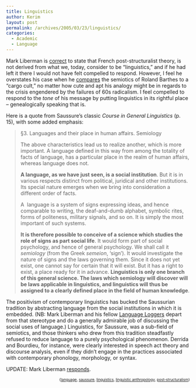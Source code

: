 ```yaml
---
title: Linguistics
author: Kerim
layout: post
permalink: /archives/2005/03/23/linguistics/
categories:
  - Academic
  - Language
---
```

Mark Liberman is <a href="http://itre.cis.upenn.edu/%7Emyl/languagelog/archives/001978.html" onclick="_gaq.push(['_trackEvent', 'outbound-article', 'http://itre.cis.upenn.edu/%7Emyl/languagelog/archives/001978.html', 'correct']);" >correct</a> to state that French post-structuralist theory, is not derived from what we, today, consider to be &#8220;linguistics,&#8221; and if he had left it there I would not have felt compelled to respond. However, I feel he overstates his case when he <a href="http://itre.cis.upenn.edu/~myl/languagelog/archives/001998.html" onclick="_gaq.push(['_trackEvent', 'outbound-article', 'http://itre.cis.upenn.edu/~myl/languagelog/archives/001998.html', 'compares']);" >compares</a> the semiotics of Roland Barthes to a &#8220;cargo cult,&#8221; no matter how cute and apt his analogy might be in regards to the crisis engendered by the failures of 60s radicalism. I feel compelled to respond to the *tone* of his message by putting linguistics in its rightful place &#8211; genealogically speaking that is.

Here is a quote from Saussure&#8217;s classic *Course in General Linguistics* (p. 15), with some added emphasis:

> §3. Languages and their place in human affairs. Semiology  
> 
> The above characteristics lead us to realize another, which is more important. A language defined in this way from among the totality of facts of language, has a particular place in the realm of human affairs, whereas language does not.
> 
> **A language, as we have just seen, is a social institution**. But it is in various respects distinct from political, juridical and other institutions. Its special nature emerges when we bring into consideration a different order of facts.
> 
> A  language is a system of signs expressing ideas, and hence comparable to writing, the deaf-and-dumb alphabet, symbolic rites, forms of politeness, military signals, and so on. It is simply the most important of such systems.
> 
> **It is therefore possible to conceive of a science which studies the role of signs as part social life**. It would form part of social psychology, and hence of general psychology. We shall call it *semiology* (from the Greek *semeion*, &#8216;sign&#8217;). It would investigate the nature of signs and the laws governing them. Since it does not yet exist, one cannot say for certain that it will exist. But it has a right to exist, a place ready for it in advance. **Linguistics is only one branch of this general science. The laws which semiology will discover will be laws applicable in linguistics, and linguistics will thus be assigned to a clearly defined place in the field of human knowledge**.

The positivism of contemporary linguistics has bucked the Saussurian tradition by abstracting language from the social institutions in which it is embedded. (NB: Mark Liberman and his fellow <a href="http://itre.cis.upenn.edu/%7Emyl/languagelog/" onclick="_gaq.push(['_trackEvent', 'outbound-article', 'http://itre.cis.upenn.edu/%7Emyl/languagelog/', 'Language Loggers']);" >Language Loggers</a> depart from that stereotype and do a generally admirable job of discussing the social uses of language.) Linguistics, for Saussure, was a sub-field of semiotics, and those thinkers who drew from this tradition steadfastly refused to reduce language to a purely psychological phenomenon. Derrida and Bourdieu, for instance, were clearly interested in speech act theory and discourse analysis, even if they didn&#8217;t engage in the practices associated with contemporary phonology, morphology, or syntax.

UPDATE: Mark Liberman <a href="http://itre.cis.upenn.edu/~myl/languagelog/archives/002005.html" onclick="_gaq.push(['_trackEvent', 'outbound-article', 'http://itre.cis.upenn.edu/~myl/languagelog/archives/002005.html', 'responds']);" >responds</a>.

<div style="text-align:right;">
  <span style="font-size:x-small;">{<a href="http://technorati.com/tag/language" onclick="_gaq.push(['_trackEvent', 'outbound-article', 'http://technorati.com/tag/language', 'language']);"  rel="tag">language</a>, <a href="http://technorati.com/tag/saussure" onclick="_gaq.push(['_trackEvent', 'outbound-article', 'http://technorati.com/tag/saussure', 'saussure']);"  rel="tag">saussure</a>, <a href="http://technorati.com/tag/linguistics" onclick="_gaq.push(['_trackEvent', 'outbound-article', 'http://technorati.com/tag/linguistics', 'linguistics']);"  rel="tag">linguistics</a>, <a href="http://technorati.com/tag/linguistic anthropology" onclick="_gaq.push(['_trackEvent', 'outbound-article', 'http://technorati.com/tag/linguistic anthropology', 'linguistic anthropology']);"  rel="tag">linguistic anthropology</a>, <a href="http://technorati.com/tag/post-structuralism" onclick="_gaq.push(['_trackEvent', 'outbound-article', 'http://technorati.com/tag/post-structuralism', 'post-structuralism']);"  rel="tag">post-structuralism</a>}</span>


